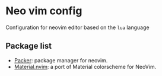 # Neo vim config

Configuration for neovim editor based on the `lua` language

## Package list
- [Packer](https://github.com/wbthomason/packer.nvim): package manager for neovim.
- [Material.nvim](https://github.com/marko-cerovac/material.nvim): a port of Material colorscheme for NeoVim. 


